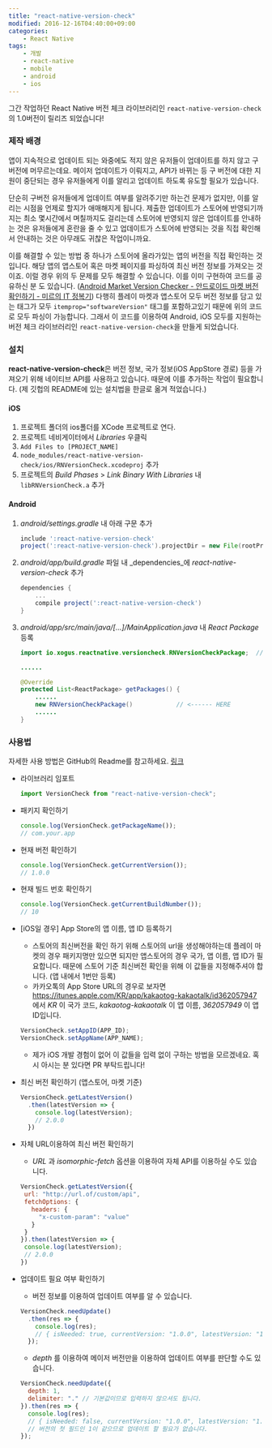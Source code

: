 ```yaml
---
title: "react-native-version-check"
modified: 2016-12-16T04:40:00+09:00
categories:
    - React Native
tags:
    - 개발
    - react-native
    - mobile
    - android
    - ios
---
```

그간 작업하던 React Native 버전 체크 라이브러리인 ```react-native-version-check```의 1.0버전이 릴리즈 되었습니다!  


### 제작 배경
 앱이 지속적으로 업데이트 되는 와중에도 적지 않은 유저들이 업데이트를 하지 않고 구 버전에 머무르는데요. 메이저 업데이트가 이뤄지고, API가 바뀌는 등 구 버전에 대한 지원이 중단되는 경우 유저들에게 이를 알리고 업데이트 하도록 유도할 필요가 있습니다.  
 
단순히 구버전 유저들에게 업데이트 여부를 알려주기만 하는건 문제가 없지만, 이를 알리는 시점을 언제로 할지가 애매해지게 됩니다. 제출한 업데이트가 스토어에 반영되기까지는 최소 몇시간에서 며칠까지도 걸리는데 스토어에 반영되지 않은 업데이트를 안내하는 것은 유저들에게 혼란을 줄 수 있고 업데이트가 스토어에 반영되는 것을 직접 확인해서 안내하는 것은 아무래도 귀찮은 작업이니까요.

이를 해결할 수 있는 방법 중 하나가 스토어에 올라가있는 앱의 버전을 직접 확인하는 것입니다. 해당 앱의 앱스토어 혹은 마켓 페이지를 파싱하여 최신 버전 정보를 가져오는 것이죠. 이럴 경우 위의 두 문제를 모두 해결할 수 있습니다. 이를 이미 구현하여 코드를 공유하신 분 도 있습니다. ([Android Market Version Checker - 안드로이드 마켓 버전 확인하기 - 미르의 IT 정복기](http://itmir.tistory.com/524)) 다행히 플레이 마켓과 앱스토어 모두 버전 정보를 담고 있는 태그가 모두 ```itemprop="softwareVersion"``` 태그를 포함하고있기 때문에 위의 코드로 모두 파싱이 가능합니다. 그래서 이 코드를 이용하여 Android, iOS 모두를 지원하는 버전 체크 라이브러리인 ```react-native-version-check```을 만들게 되었습니다.  

### 설치
**react-native-version-check**은 버전 정보, 국가 정보(iOS AppStore 경로) 등을 가져오기 위해 네이티브 API를 사용하고 있습니다. 때문에 이를 추가하는 작업이 필요합니다. (제 깃헙의 README에 있는 설치법을 한글로 옮겨 적었습니다.)
  
#### iOS
1. 프로젝트 폴더의 ios폴더를 XCode 프로젝트로 연다.
2. 프로젝트 네비게이터에서 _Libraries_ 우클릭
3. ```Add Files to [PROJECT_NAME]```
4. ```node_modules/react-native-version-check/ios/RNVersionCheck.xcodeproj``` 추가
5. 프로젝트의 _Build Phases_ > _Link Binary With Libraries_ 내 ```libRNVersionCheck.a``` 추가 

#### Android
1. _android/settings.gradle_ 내 아래 구문 추가  
    ```gradle
    include ':react-native-version-check'
    project(':react-native-version-check').projectDir = new File(rootProject.projectDir,    '../node_modules/react-native-version-check/android')
    ```
   
2. _android/app/build.gradle_ 파일 내 _dependencies_에 _react-native-version-check_ 추가  
    ```gradle
    dependencies {
        ...
        compile project(':react-native-version-check')
    }
    ```
3. _android/app/src/main/java/[...]/MainApplication.java_ 내 _React Package_ 등록  
    ```java
    import io.xogus.reactnative.versioncheck.RNVersionCheckPackage;  // <--- HERE
    
    ......
    
    @Override
    protected List<ReactPackage> getPackages() {
        ......
        new RNVersionCheckPackage()            // <------ HERE
        ......
    }
    ```

### 사용법
자세한 사용 방법은 GitHub의 Readme를 참고하세요. [링크](https://github.com/kimxogus/react-native-version-check#methods)

- 라이브러리 임포트  
    ```js
    import VersionCheck from "react-native-version-check";
    ```

- 패키지 확인하기  
    ```js
    console.log(VersionCheck.getPackageName());
    // com.your.app
    ```

- 현재 버전 확인하기
    ```js
    console.log(VersionCheck.getCurrentVersion());
    // 1.0.0
    ```

- 현재 빌드 번호 확인하기  
    ```js
    console.log(VersionCheck.getCurrentBuildNumber());
    // 10
    ```

- [iOS일 경우] App Store의 앱 이름, 앱 ID 등록하기
    - 스토어의 최신버전을 확인 하기 위해 스토어의 url을 생성해야하는데 플레이 마켓의 경우 패키지명만 있으면 되지만 앱스토어의 경우 국가, 앱 이름, 앱 ID가 필요합니다. 때문에 스토어 기준 최신버전 확인을 위해 이 값들을 지정해주셔야 합니다. (앱 내에서 1번만 등록)
    - 카카오톡의 App Store URL의 경우로 보자면 https://itunes.apple.com/KR/app/kakaotog-kakaotalk/id362057947 에서 _KR_ 이 국가 코드, _kakaotog-kakaotalk_ 이 앱 이름, _362057949_ 이 앱 ID입니다.  
    ```js
    VersionCheck.setAppID(APP_ID);
    VersionCheck.setAppName(APP_NAME);
    ```
    - 제가 iOS 개발 경험이 없어 이 값들을 입력 없이 구하는 방법을 모르겠네요. 혹시 아시는 분 있다면 PR 부탁드립니다!
    
- 최신 버전 확인하기 (앱스토어, 마켓 기준)  
    ```js
    VersionCheck.getLatestVersion()
      .then(latestVersion => {
        console.log(latestVersion);
        // 2.0.0
      })
    ```

- 자체 URL이용하여 최신 버전 확인하기
    - _URL_ 과 _isomorphic-fetch_ 옵션을 이용하여 자체 API를 이용하실 수도 있습니다.  
     ```js
    VersionCheck.getLatestVersion({
      url: "http://url.of/custom/api",
      fetchOptions: {
        headers: {
          "x-custom-param": "value"
        }
      }
    }).then(latestVersion => {
      console.log(latestVersion);
      // 2.0.0
    })
    ```

- 업데이트 필요 여부 확인하기
    - 버전 정보를 이용하여 업데이트 여부를 알 수 있습니다.
    ```js
    VersionCheck.needUpdate()
      .then(res => {
        console.log(res);
        // { isNeeded: true, currentVersion: "1.0.0", latestVersion: "1.1.0" }
      });
    ```
    - _depth_ 를 이용하여 메이저 버전만을 이용하여 업데이트 여부를 판단할 수도 있습니다.  
    ```js
    VersionCheck.needUpdate({
      depth: 1,
      delimiter: "." // 기본값이므로 입력하지 않으셔도 됩니다.
    }).then(res => {
      console.log(res);
      // { isNeeded: false, currentVersion: "1.0.0", latestVersion: "1.1.0" }
      // 버전의 첫 필드인 1이 같으므로 업데이트 할 필요가 없습니다.
    });
    ```